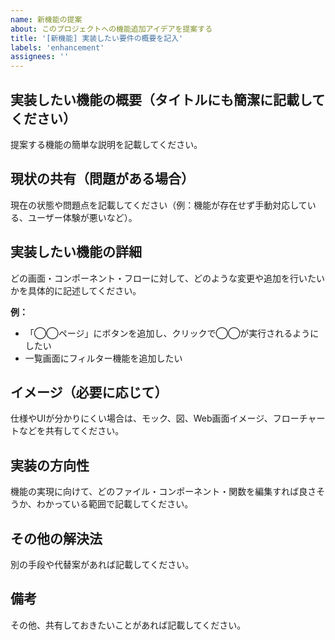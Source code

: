 ```yaml
---
name: 新機能の提案
about: このプロジェクトへの機能追加アイデアを提案する
title: '[新機能] 実装したい要件の概要を記入'
labels: 'enhancement'
assignees: ''
---
```


## 実装したい機能の概要（タイトルにも簡潔に記載してください）

提案する機能の簡単な説明を記載してください。

## 現状の共有（問題がある場合）

現在の状態や問題点を記載してください（例：機能が存在せず手動対応している、ユーザー体験が悪いなど）。

## 実装したい機能の詳細

どの画面・コンポーネント・フローに対して、どのような変更や追加を行いたいかを具体的に記述してください。

**例：**  
- 「◯◯ページ」にボタンを追加し、クリックで◯◯が実行されるようにしたい  
- 一覧画面にフィルター機能を追加したい

## イメージ（必要に応じて）

仕様やUIが分かりにくい場合は、モック、図、Web画面イメージ、フローチャートなどを共有してください。

## 実装の方向性

機能の実現に向けて、どのファイル・コンポーネント・関数を編集すれば良さそうか、わかっている範囲で記載してください。

## その他の解決法

別の手段や代替案があれば記載してください。

## 備考

その他、共有しておきたいことがあれば記載してください。
